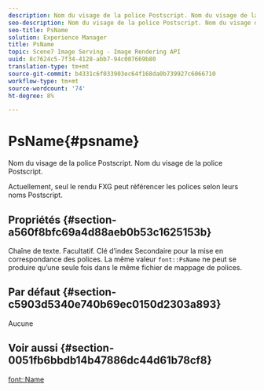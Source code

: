 ```yaml
---
description: Nom du visage de la police Postscript. Nom du visage de la police Postscript.
seo-description: Nom du visage de la police Postscript. Nom du visage de la police Postscript.
seo-title: PsName
solution: Experience Manager
title: PsName
topic: Scene7 Image Serving - Image Rendering API
uuid: 8c7624c5-7f34-4128-abb7-94c007669b80
translation-type: tm+mt
source-git-commit: b4331c6f033903ec64f168da0b739927c6066710
workflow-type: tm+mt
source-wordcount: '74'
ht-degree: 8%

---
```



# PsName{#psname}

Nom du visage de la police Postscript. Nom du visage de la police Postscript.

Actuellement, seul le rendu FXG peut référencer les polices selon leurs noms Postscript.

## Propriétés {#section-a560f8bfc69a4d88aeb0b53c1625153b}

Chaîne de texte. Facultatif. Clé d’index Secondaire pour la mise en correspondance des polices. La même valeur `font::PsName` ne peut se produire qu’une seule fois dans le même fichier de mappage de polices.

## Par défaut {#section-c5903d5340e740b69ec0150d2303a893}

Aucune

## Voir aussi {#section-0051fb6bbdb14b47886dc44d61b78cf8}

[font::Name](/help/aem-is-ir-api/is-api/image-catalog/image-serving-api-ref/c-image-catalog-reference/c-font-map-reference/r-name-font.md)
